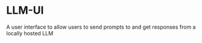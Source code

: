 # LLM-UI
A user interface to allow users to send prompts to and get responses from a locally hosted LLM
